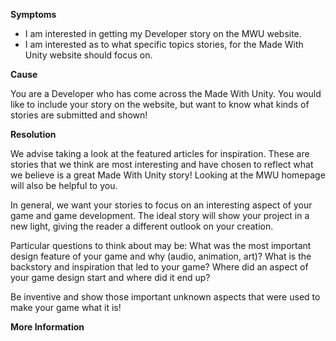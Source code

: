 
        

**Symptoms** 

*   I am interested in getting my Developer story on the MWU website.
*   I am interested as to what specific topics stories, for the Made With Unity website should focus on.

**Cause** 

You are a Developer who has come across the Made With Unity. You would like to include your story on the website, but want to know what kinds of stories are submitted and shown!

**Resolution** 

We advise taking a look at the featured articles for inspiration. These are stories that we think are most interesting and have chosen to reflect what we believe is a great Made With Unity story! Looking at the MWU homepage will also be helpful to you.

In general, we want your stories to focus on an interesting aspect of your game and game development. The ideal story will show your project in a new light, giving the reader a different outlook on your creation.

Particular questions to think about may be: What was the most important design feature of your game and why (audio, animation, art)? What is the backstory and inspiration that led to your game? Where did an aspect of your game design start and where did it end up?

Be inventive and show those important unknown aspects that were used to make your game what it is!

**More Information** 

      